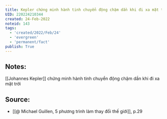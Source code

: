 ```yaml
---
title: Kepler chứng minh hành tinh chuyển động chậm dần khi đi xa mặt trời
UID: 220224210344
created: 24-Feb-2022
noteid: 143
tags:
  - 'created/2022/Feb/24'
  - 'evergreen'
  - 'permanent/fact'
publish: True
---
```

## Notes:
[[Johannes Kepler]] chứng minh hành tinh chuyển động chậm dần khi đi xa mặt trời

## Source:
- [[@ Michael Guillen, 5 phương trình làm thay đổi thế giới]], p.29




